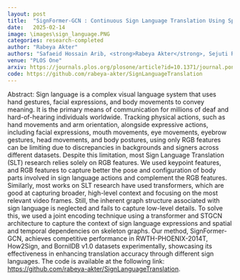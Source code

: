 ```yaml
---
layout: post
title:  "SignFormer-GCN : Continuous Sign Language Translation Using Spatio-Temporal Graph Convolutional Networks"
date:   2025-02-14
image: \images\sign_language.PNG
categories: research-completed
author: "Rabeya Akter"
authors: "Safaeid Hossain Arib, <strong>Rabeya Akter</strong>, Sejuti Rahman, Shafin Rahman"
venue: "PLOS One"
arxiv: https://journals.plos.org/plosone/article?id=10.1371/journal.pone.0316298&?utm_id=plos111&utm_source=internal&utm_medium=email&utm_campaign=author
code: https://github.com/rabeya-akter/SignLanguageTranslation
---
```

Abstract: Sign language is a complex visual language system that uses hand gestures, facial expressions, and body movements to convey meaning. It is the primary means of communication for millions of deaf and hard-of-hearing individuals worldwide. Tracking physical actions, such as hand movements and arm orientation, alongside expressive actions, including facial expressions, mouth movements, eye movements, eyebrow gestures, head movements, and body postures, using only RGB features can be limiting due to discrepancies in backgrounds and signers across different datasets. Despite this limitation, most Sign Language Translation (SLT) research relies solely on RGB features. We used keypoint features, and RGB features to capture better the pose and configuration of body parts involved in sign language actions and complement the RGB features. Similarly, most works on SLT research have used transformers, which are good at capturing broader, high-level context and focusing on the most relevant video frames. Still, the inherent graph structure associated with sign language is neglected and fails to capture low-level details. To solve this, we used a joint encoding technique using a transformer and STGCN architecture to capture the context of sign language expressions and spatial and temporal dependencies on skeleton graphs. Our method, SignFormer-GCN, achieves competitive performance in RWTH-PHOENIX-2014T, How2Sign, and BornilDB v1.0 datasets experimentally, showcasing its effectiveness in enhancing translation accuracy through different sign languages. The code is available at the following link: https://github.com/rabeya-akter/SignLanguageTranslation.